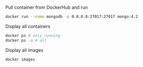 Pull container from DockerHub and run

```bash
docker run --name mongodb -p 0.0.0.0:27017:27017 mongo:4.2
```

Display all containers

```bash
docker ps # only running
docker ps -a # all
```

Display all images

```bash
docker images
```

